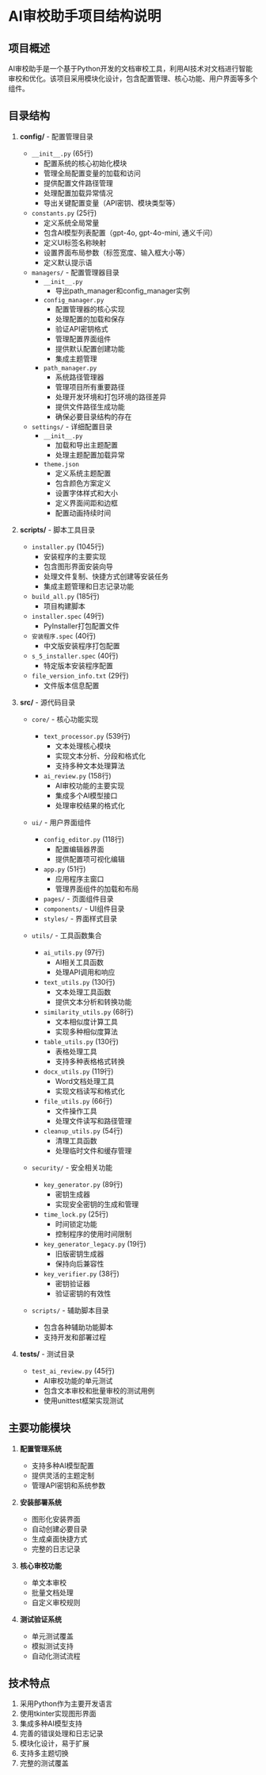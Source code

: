 # AI审校助手项目结构说明

## 项目概述
AI审校助手是一个基于Python开发的文档审校工具，利用AI技术对文档进行智能审校和优化。该项目采用模块化设计，包含配置管理、核心功能、用户界面等多个组件。

## 目录结构

1. **config/** - 配置管理目录
   - `__init__.py` (65行)
     - 配置系统的核心初始化模块
     - 管理全局配置变量的加载和访问
     - 提供配置文件路径管理
     - 处理配置加载异常情况
     - 导出关键配置变量（API密钥、模块类型等）
   - `constants.py` (25行)
     - 定义系统全局常量
     - 包含AI模型列表配置（gpt-4o, gpt-4o-mini, 通义千问）
     - 定义UI标签名称映射
     - 设置界面布局参数（标签宽度、输入框大小等）
     - 定义默认提示语
   - `managers/` - 配置管理器目录
     - `__init__.py`
       - 导出path_manager和config_manager实例
     - `config_manager.py`
       - 配置管理器的核心实现
       - 处理配置的加载和保存
       - 验证API密钥格式
       - 管理配置界面组件
       - 提供默认配置创建功能
       - 集成主题管理
     - `path_manager.py`
       - 系统路径管理器
       - 管理项目所有重要路径
       - 处理开发环境和打包环境的路径差异
       - 提供文件路径生成功能
       - 确保必要目录结构的存在
   - `settings/` - 详细配置目录
     - `__init__.py`
       - 加载和导出主题配置
       - 处理主题配置加载异常
     - `theme.json`
       - 定义系统主题配置
       - 包含颜色方案定义
       - 设置字体样式和大小
       - 定义界面间距和边框
       - 配置动画持续时间

2. **scripts/** - 脚本工具目录
   - `installer.py` (1045行)
     - 安装程序的主要实现
     - 包含图形界面安装向导
     - 处理文件复制、快捷方式创建等安装任务
     - 集成主题管理和日志记录功能
   - `build_all.py` (185行)
     - 项目构建脚本
   - `installer.spec` (49行)
     - PyInstaller打包配置文件
   - `安装程序.spec` (40行)
     - 中文版安装程序打包配置
   - `s_5_installer.spec` (40行)
     - 特定版本安装程序配置
   - `file_version_info.txt` (29行)
     - 文件版本信息配置

3. **src/** - 源代码目录
   - `core/` - 核心功能实现
     - `text_processor.py` (539行)
       - 文本处理核心模块
       - 实现文本分析、分段和格式化
       - 支持多种文本处理算法
     - `ai_review.py` (158行)
       - AI审校功能的主要实现
       - 集成多个AI模型接口
       - 处理审校结果的格式化
   
   - `ui/` - 用户界面组件
     - `config_editor.py` (118行)
       - 配置编辑器界面
       - 提供配置项可视化编辑
     - `app.py` (51行)
       - 应用程序主窗口
       - 管理界面组件的加载和布局
     - `pages/` - 页面组件目录
     - `components/` - UI组件目录
     - `styles/` - 界面样式目录
   
   - `utils/` - 工具函数集合
     - `ai_utils.py` (97行)
       - AI相关工具函数
       - 处理API调用和响应
     - `text_utils.py` (130行)
       - 文本处理工具函数
       - 提供文本分析和转换功能
     - `similarity_utils.py` (68行)
       - 文本相似度计算工具
       - 实现多种相似度算法
     - `table_utils.py` (130行)
       - 表格处理工具
       - 支持多种表格格式转换
     - `docx_utils.py` (119行)
       - Word文档处理工具
       - 实现文档读写和格式化
     - `file_utils.py` (66行)
       - 文件操作工具
       - 处理文件读写和路径管理
     - `cleanup_utils.py` (54行)
       - 清理工具函数
       - 处理临时文件和缓存管理
   
   - `security/` - 安全相关功能
     - `key_generator.py` (89行)
       - 密钥生成器
       - 实现安全密钥的生成和管理
     - `time_lock.py` (25行)
       - 时间锁定功能
       - 控制程序的使用时间限制
     - `key_generator_legacy.py` (19行)
       - 旧版密钥生成器
       - 保持向后兼容性
     - `key_verifier.py` (38行)
       - 密钥验证器
       - 验证密钥的有效性
   
   - `scripts/` - 辅助脚本目录
     - 包含各种辅助功能脚本
     - 支持开发和部署过程

4. **tests/** - 测试目录
   - `test_ai_review.py` (45行)
     - AI审校功能的单元测试
     - 包含文本审校和批量审校的测试用例
     - 使用unittest框架实现测试

## 主要功能模块

1. **配置管理系统**
   - 支持多种AI模型配置
   - 提供灵活的主题定制
   - 管理API密钥和系统参数

2. **安装部署系统**
   - 图形化安装界面
   - 自动创建必要目录
   - 生成桌面快捷方式
   - 完整的日志记录

3. **核心审校功能**
   - 单文本审校
   - 批量文档处理
   - 自定义审校规则

4. **测试验证系统**
   - 单元测试覆盖
   - 模拟测试支持
   - 自动化测试流程

## 技术特点

1. 采用Python作为主要开发语言
2. 使用tkinter实现图形界面
3. 集成多种AI模型支持
4. 完善的错误处理和日志记录
5. 模块化设计，易于扩展
6. 支持多主题切换
7. 完整的测试覆盖 